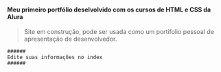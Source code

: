 #### Meu primeiro portfólio deselvolvido com os cursos de HTML e CSS da Alura

> Site em construção, pode ser usada como um portifolio pessoal de apresentação de desenvolvedor.

```
######
Edite suas informações no index
######
```
